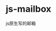 # js-mailbox
js原生写的邮箱

<html>
	<head>
    <meta http-equiv="Content-Type" content="text/html; charset=utf-8" />
    <title></title>
    </head>
    <style>
    	#word{
			width:1000px;
			height:310px;
			position:absolute;
			border:1px solid gray;
			left:0px;
			top:0px;
		}
		#word1{
			width:200px;
			height:310px;
			float:left;	
		}
		#word2{
			width:800px;
			height:310px;
			float:left;
		}
		#one{
			width:200px;
			height:100px;
			background:#336;	
		}
		#one a{
			background:#336;
			color:white;
			margin-left:20px;
			text-decoration:none;
			line-height:30px;
		}
		#one1{
			width:200px;
			height:200px;
			background:#336;
			margin-top:5px;		
		}
		#one1 a{
			background:#336;
			color:white;
			margin-left:20px;
			text-decoration:none;
			line-height:30px;
		}
		#two{
			width:800px;
			height:50px;
			background:#ccc;
		}
		#two1{
			width:800px;
			height:200px;
		}
		#lay{
			width:300px;
			margin-top:10px;
			float:right;	
		}
		#lay a{
			text-decoration:none;
		}
		
		
		
		
    </style>
    <script src="run.js"></script>
    <script>
    	window.onload = function(){
			
			var oTable = document.getElementById('tabl');
			var oTB= oTable.tBodies[0];
			var oA = document.getElementById('lay');
			var aA = oA.getElementsByTagName('a');
			var oDivSta = document.getElementById('sta');
			var oChk = document.getElementById('che'); //全选
			var oDel = document.getElementById('del'); //删除
			var aChk;
			var arr = [
			["李四1","王者归来....","2017-3-13"],
			["李四2","王者归来....","2017-3-13"],
			["李四3","王者归来....","2017-3-13"],
			["李四4","王者归来....","2017-3-13"],
			["李四5","王者归来....","2017-3-13"],
			["李四6","王者归来....","2017-3-13"],
			["李四7","王者归来....","2017-3-13"],
			["李四8","王者归来....","2017-3-13"],
			["李四9","王者归来....","2017-3-13"],
			["李四10","王者归来....","2017-3-13"],
			["李四11","王者归来....","2017-3-13"],
			["李四12","王者归来....","2017-3-13"],
			["李四13","王者归来....","2017-3-13"],
			["李四14","王者归来....","2017-3-13"],
			["李四15","王者归来....","2017-3-13"],
			["李四16","王者归来....","2017-3-13"],
			["李四17","王者归来....","2017-3-13"],
			["李四18","王者归来....","2017-3-13"],
			["李四19","王者归来....","2017-3-13"],
			["李四21","王者归来....","2017-3-13"],
			["李四22","王者归来....","2017-3-13"],
			["李四23","王者归来....","2017-3-13"],
			["李四24","王者归来....","2017-3-13"],
			["李四25","王者归来....","2017-3-13"]
			
			];
			
			var pageNum = 0;
			var otBody = document.getElementById('tbody');
			
			oChk.onclick = function() { //全选
				for(var i=0; i<aChk.length; i++) {
					aChk[i].checked = oChk.checked; 
				}
			}
			
			oDel.onclick = function(){ //删除
				//alert(aChk.length);
				for(var i=aChk.length-1;i>=0;i--){
					if(aChk[i].checked == true){
						arr.splice(pageNum*5+i,1);	
					}	
				}	
				show();
			}
			
			
			function show(){
				oTB.innerHTML = "";
				var num = 0;
				var aleft = (pageNum+1)*5;
				if(aleft<= arr.length){
					num = 5;
				} else {
					num = arr.length - pageNum*5;
				}
				for(var i=0; i<num;i++){
					var newTr = document.createElement('tr');
					var newTh = document.createElement('th');
					newTh.innerHTML = "<input type = 'checkbox'>";
					
					newTr.appendChild(newTh);
					for(var j = 0;j<3; j++){   
						newTD = document.createElement('td');
						newTD.innerHTML = arr[pageNum*5+i][j];
						newTr.appendChild(newTD);
					}
					oTB.appendChild(newTr);	
				}
				aChk = otBody.getElementsByTagName('input');
				
				oDivSta.innerHTML = "第"+(pageNum+1)+"页/共"+Math.ceil(arr.length/5)+"页";
			}
			show();
			aA[0].onclick = function(){//首页
				if(pageNum =0){
					pageNum =0;
				}
				show();	
			}
			aA[1].onclick = function(){//上一页
				pageNum--;
				if(pageNum <=0){
					pageNum =0;
				}
				show();	
			}
			aA[2].onclick = function(){//下一页
				pageNum++;
				if(pageNum >=parseInt(arr.length/5)){
					pageNum = parseInt(arr.length/5);
				}
				show();	
			}
			aA[3].onclick = function(){ //尾页
				pageNum =parseInt(arr.length/5)
				show();	
			}
			
			
		}
    </script>
    <body>
    	<div id="word">
        	<div id="word1">
            	<div id="one">
                	<a href="##">写信</a><br />
                    <a href="##">收信</a><br />
                    <a href="##">通讯录</a><br />
                </div>
                <div id="one1">
                	<a href="##">收信箱</a><br />
                    <a href="##">星际邮箱</a><br />
                    <a href="##">草稿箱</a><br />
                    <a href="##">己发送</a><br />
                    <a href="##">垃圾箱</a><br />
                    <a href="##">QQ邮件订阅</a><br />
                </div>
            </div>
            <div id="word2">
            	<div id="two">
                	<input type="button" value="删除" id="del">
                    <input type="button" value="转发" id="de2">
                    <input type="button" value="举报" id="de3">
                    
                </div>
                 <div id="two1">
                    <table width= "800" height="200" border="1" cellspacing="0" id="tabl">
                        <thead>
                            <tr>
                                <th width="50"><input type="checkbox" id="che"></th>
                                <th width="120">发件人</th>
                                <th width="500">主题</th>
                                <th width="130">时间</th>
                            </tr>
                        </thead>
                        <tbody id = "tbody">
                          
                        </tbody>
                    </table>
                    <div id="lay">
                   	    <div style=" float:left;" id="sta">第几页/共几页</div>
                        <a href="#">首页</a>
                        <a href="#">上一页</a>
                        <a href="#">下一页</a>
                        <a href="#">尾页</a>
                        
                    </div>
                 </div>
            </div>
        </div>
       
    </body>
</html>

<script>
//下面是调用的js代码
// JavaScript Document

function onScrollInfo (){ //JSON鼠标移动
	var scrillTop = document.documentElement.scrpllTop || document.body.scrollTop; //上	
	var scrillLeft = document.documentElement.scrpllLeft || document.body.scrollLeft;//左
	
	var scrWidth = document.body.scrollWidth; //宽
	var scrHeight = document.body.scrollHeight;//高
	
	var pageWidth = window.innerWidth || document.documentElement.scrollWidth; //页面的宽
	var pageHeight = window.innerHeight || document.documentElement.scrollHeight; //页面的高
	
	return{t:scrillTop, l:scrillLeft, w:pageWidth, h:pageHeight, pw:scrWidth, ph:scrHeight}; //返回值
}


function css(obj,attr,value){
	if(arguments.length == 2){
		if(attr == "opacity"){
			if(obj.currentStyle){
				return parseInt(obj.currentStyle[attr]*100);
			} else {
				return parseInt(getComputedStyle(obj,false)[attr]*100);
			}
		} else {
			if(obj.currentStyle){
				return parseInt(obj.currentStyle[attr]);
			} else {
				return parseInt(getComputedStyle(obj,false)[attr]);
			}
		}
	} else {
		if(attr == "opacity"){
			obj.style.opacity = value/100;
			obj.style.filter = "alpha(opacity:"+value+")";
		} else {
			obj.style[attr] = value;
		}
	}
}

function run(obj,json,model,endFunction){               //运动框架
	
		//attr:属性的名称,一组属性
		//json[attr]:相当于原来的iTarget,一组目标值
	
	var speed = 5;    //确定方向，即确定speed的值
	
	
		function runOne(){   //单次运动的函数
			for(var attr in json){
			if(model == 0){ //匀速运动
				if(json[attr] > css(obj,attr)){
					speed = 5;
				} else if(json[attr] <css(obj,attr)){
					speed = -5;
				} else {
					speed = 0;
				}
			} else {  //缓冲运动
				speed = (json[attr] - css(obj,attr))/10;
				if(speed >0){
					speed = Math.ceil(speed);  //向上取整
				} else if(speed<0){
					speed = Math.floor(speed);  //向下取整
				}
			}
				
				//obj.style[attr] = css(obj,attr) + speed;  //走
			//alert(css(obj,attr) + ":" + speed);
			css(obj,attr,css(obj,attr)+speed);
			
			if(css(obj,attr) ==json[attr] ||  Math.abs(json[attr] - css(obj,attr))<Math.abs(speed) ){				//到目标点后，停
					//obj.style[attr] = iTarget;
				css(obj,attr,json[attr]);
				//clearInterval(obj.timer);
				if(endFunction){
					endFunction();
				}
			}
		}
	}
	
	var flag = true; //假设所有要改变的属性，都达到目标值了
	
	for(var attr in json){
		if(css(obj,attr) != json[attr]){
			flag = false;
		}
	}
	
	if(flag){
		clearInterval(obj.timer);
	}
	
	
	clearInterval(obj.timer);       //开启之前先关闭，避免重复开启
	obj.timer = setInterval(runOne,30);  //重复执行单次运动，以达到运动效果
	
}
</script>

